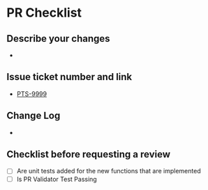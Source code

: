 # PR Checklist

## Describe your changes

-

## Issue ticket number and link

- [PTS-9999](https://elucidatainc.atlassian.net/browse/PTS-9999)

## Change Log

-

## Checklist before requesting a review

- [ ] Are unit tests added for the new functions that are implemented
- [ ] Is PR Validator Test Passing
